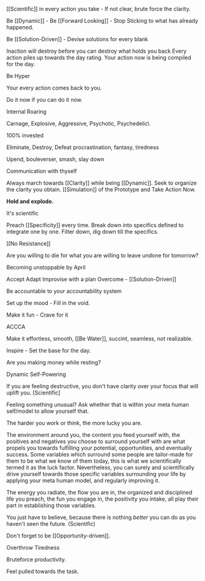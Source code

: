 [[Scientific]] in every action you take - If not clear, brute force the clarity.

Be [[Dynamic]] - Be [[Forward Looking]] - Stop Sticking to what has already happened.

Be [[Solution-Driven]] - Devise solutions for every blank

Inaction will destroy before you can destroy what holds you back
Every action piles up towards the day rating. Your action now is being compiled for the day.

Be Hyper

Your every action comes back to you.

Do it now if you can do it now.

Internal Roaring

Carnage, Explosive, Aggressive, Psychotic, Psychedelic\

100% invested

Eliminate, Destroy, Defeat procrastination, fantasy, tiredness

Upend, bouleverser, smash, slay down

Communication with thyself

Always march towards [[Clarity]] while being [[Dynamic]]. Seek to organize the clarity you obtain. [[Simulation]] of the Prototype and Take Action Now. 

**Hold and explode.**


It's scientific

Preach [[Specificity]] every time. Break down into specifics defined to integrate one by one. Filter down, dig down till the specifics.

[[No Resistance]]

Are you willing to die for what you are willing to leave undone for tomorrow?

Becoming unstoppable by April

Accept Adapt Improvise with a plan Overcome - [[Solution-Driven]]

Be accountable to your accountability system

Set up the mood - Fill in the void.

Make it fun - Crave for it

ACCCA

Make it effortless, smooth, [[Be Water]], succint, seamless, not realizable.

Inspire - Set the base for the day.

Are you making money while resting?

Dynamic Self-Powering

If you are feeling destructive, you don't have clarity over your focus that will uplift you. [Scientific]

Feeling something unusual? Ask whether that is within your meta human self/model to allow yourself that.

The harder you work or think, the more lucky you are.

The environment around you, the content you feed yourself with, the positives and negatives you choose to surround yourself with are what propels you towards fulfilling your potential, opportunities, and eventually success. Some variables which surround some people are tailor-made for them to be what we know of them today, this is what we scientifically termed it as the luck factor. Nevertheless, you can surely and scientifically drive yourself towards those specific variables surrounding your life by applying your meta human model, and regularly improving it. 

The energy you radiate, the flow you are in, the organized and disciplined life you preach, the fun you engage in, the positivity you intake, all play their part in establishing those variables.

You just have to believe, because there is nothing *better* you can do as you haven't seen the future. (Scientific)

Don't forget to be [[Opportunity-driven]]. 

Overthrow Tiredness

Bruteforce productivity.

Feel pulled towards the task.


